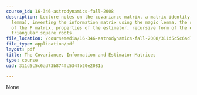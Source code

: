 ```yaml
---
course_id: 16-346-astrodynamics-fall-2008
description: Lecture notes on the covariance matrix, a matrix identity (the magic
  lemma), inverting the information matrix using the magic lemma, the square root
  of the P matrix, properties of the estimator, recursive form of the estimator, and
  triangular square roots.
file_location: /coursemedia/16-346-astrodynamics-fall-2008/311d5c5c6ad73b874fc534fb20e2081a_lec_22.pdf
file_type: application/pdf
layout: pdf
title: The Covariance, Information and Estimator Matrices
type: course
uid: 311d5c5c6ad73b874fc534fb20e2081a

---
```

None